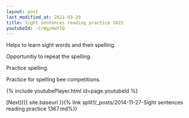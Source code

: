 ```yaml
---
layout: post
last_modified_at: 2021-03-29
title: Sight sentences reading practice 1023
youtubeId: -CrWgzHwYIQ
---
```

 
 
Helps to learn sight words and their spelling.

Opportunitiy to repeat the spelling. 

Practice spelling. 
 
Practice for spelling bee competitions. 
 
{% include youtubePlayer.html id=page.youtubeId %}
 
 

[Next]({{ site.baseurl }}{% link  split1/_posts/2014-11-27-Sight sentences reading practice 1367.md%})
 
